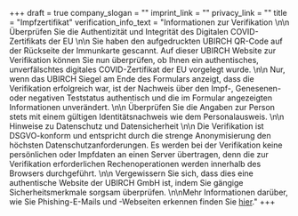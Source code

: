 +++
draft = true
company_slogan = ""
imprint_link = ""
privacy_link = ""
title = "Impfzertifikat"
verification_info_text = "Informationen zur Verifikation \n\n Überprüfen Sie die Authentizität und Integrität des Digitalen COVID-Zertifikats der EU \n\n Sie haben den aufgedruckten UBIRCH QR-Code auf der Rückseite der Immunkarte gescannt. Auf dieser UBIRCH Website zur Verifikation können Sie nun überprüfen, ob Ihnen ein authentisches, unverfälschtes digitales COVID-Zertifikat der EU vorgelegt wurde. \n\n Nur, wenn das UBIRCH Siegel am Ende des Formulars anzeigt, dass die Verifikation erfolgreich war, ist der Nachweis über den Impf-, Genesenen- oder negativen Teststatus authentisch und die im Formular angezeigten Informationen unverändert. \n\n  Überprüfen Sie die Angaben zur Person stets mit einem gültigen Identitätsnachweis wie dem Personalausweis. \n\n Hinweise zu Datenschutz und Datensicherheit \n\n  Die Verifikation ist DSGVO-konform und entspricht durch die strenge Anonymisierung den höchsten Datenschutzanforderungen. Es werden bei der Verifikation keine persönlichen oder Impfdaten an einen Server übertragen, denn die zur Verifikation erforderlichen Rechenoperationen werden innerhalb des Browsers durchgeführt. \n\n Vergewissern Sie sich, dass dies eine authentische Website der UBIRCH GmbH ist, indem Sie gängige Sicherheitsmerkmale sorgsam überprüfen. \n\nMehr Informationen darüber, wie Sie Phishing-E-Mails und -Webseiten erkennen finden Sie [hier](https://www.bsi.bund.de/DE/Themen/Verbraucherinnen-und-Verbraucher/Cyber-Sicherheitslage/Methoden-der-Cyber-Kriminalitaet/Spam-Phishing-Co/Passwortdiebstahl-durch-Phishing/Wie-erkenne-ich-Phishing-in-E-Mails-und-auf-Webseiten/wie-erkenne-ich-phishing-in-e-mails-und-auf-webseiten_node.html)."
+++
